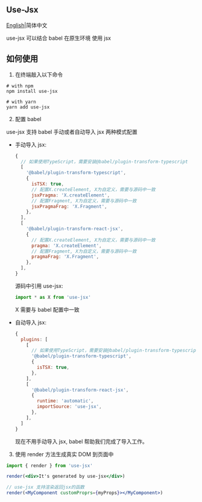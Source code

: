 ## Use-Jsx

[English](https://github.com/Jcanno/use-jsx/blob/master/README.md)|简体中文

use-jsx 可以结合 babel 在原生环境 使用 jsx

## 如何使用

1. 在终端敲入以下命令

```shell
# with npm
npm install use-jsx

# with yarn
yarn add use-jsx
```

2. 配置 babel

use-jsx 支持 babel 手动或者自动导入 jsx 两种模式配置

- 手动导入 jsx:

  ```js
  {
    // 如果使用TypeScript，需要安装@babel/plugin-transform-typescript
    [
      '@babel/plugin-transform-typescript',
      {
        isTSX: true,
        // 配置X.createElement, X为自定义，需要与源码中一致
        jsxPragma: 'X.createElement',
        // 配置Fragment, X为自定义，需要与源码中一致
        jsxPragmaFrag: 'X.Fragment',
      },
    ],
    [
      '@babel/plugin-transform-react-jsx',
      {
        // 配置X.createElement, X为自定义，需要与源码中一致
        pragma: 'X.createElement',
        // 配置Fragment, X为自定义，需要与源码中一致
        pragmaFrag: 'X.Fragment',
      },
    ],
  }
  ```

  源码中引用 use-jsx:

  ```js
  import * as X from 'use-jsx'
  ```

  X 需要与 babel 配置中一致

- 自动导入 jsx:

  ```js
  {
    plugins: [
      [
        // 如果使用TypeScript，需要安装@babel/plugin-transform-typescript
        '@babel/plugin-transform-typescript',
        {
          isTSX: true,
        },
      ],
      [
        '@babel/plugin-transform-react-jsx',
        {
          runtime: 'automatic',
          importSource: 'use-jsx',
        },
      ],
    ]
  }
  ```

  现在不用手动导入 jsx, babel 帮助我们完成了导入工作。

3. 使用 render 方法生成真实 DOM 到页面中

```jsx
import { render } from 'use-jsx'

render(<div>It's generated by use-jsx</div>)

// use-jsx 支持渲染返回jsx的函数
render(<MyComponent customProprs={myProps}></MyComponent>)
```
